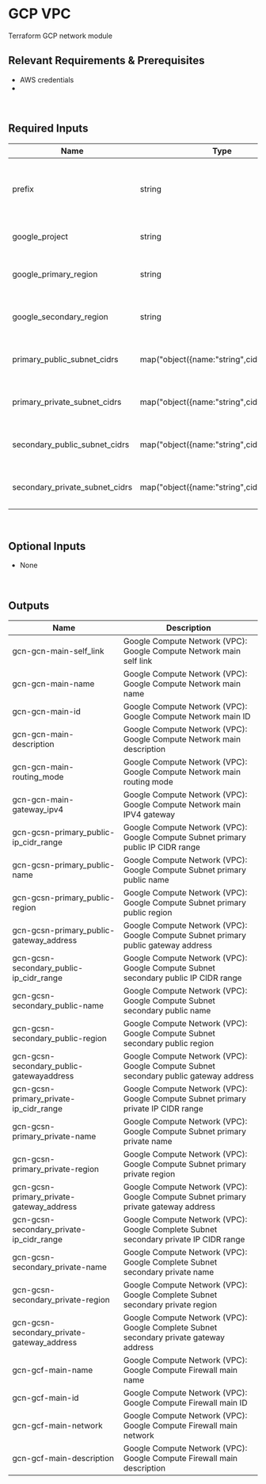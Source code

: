 # GCP VPC
Terraform GCP network module

## Relevant Requirements & Prerequisites
* AWS credentials
*
<p>&nbsp;</p>

## Required Inputs
| Name | Type | Description |
| - | -- | --- |
| prefix | string | main prefix in front of most infra for multi-user accounts |
| google_project | string | Main Google project |
| google_primary_region | string | Google primary target region |
| google_secondary_region | string | Google secondary target region |
| primary_public_subnet_cidrs | map("object({name:"string",cidr:"string"})") | GCP primary public subnets |
| primary_private_subnet_cidrs | map("object({name:"string",cidr:"string"})") | GCP primary private subnets |
| secondary_public_subnet_cidrs | map("object({name:"string",cidr:"string"})") | GCP secondary public subnets |
| secondary_private_subnet_cidrs | map("object({name:"string",cidr:"string"})") | GCP secondary private subnets |
<p>&nbsp;</p>

## Optional Inputs
* None
<p>&nbsp;</p>

## Outputs
| Name | Description |
| - | -- |
| gcn-gcn-main-self_link | Google Compute Network (VPC): Google Compute Network main self link |
| gcn-gcn-main-name | Google Compute Network (VPC): Google Compute Network main name |
| gcn-gcn-main-id | Google Compute Network (VPC): Google Compute Network main ID |
| gcn-gcn-main-description | Google Compute Network (VPC): Google Compute Network main description |
| gcn-gcn-main-routing_mode | Google Compute Network (VPC): Google Compute Network main routing mode |
| gcn-gcn-main-gateway_ipv4 | Google Compute Network (VPC): Google Compute Network main IPV4 gateway |
| gcn-gcsn-primary_public-ip_cidr_range | Google Compute Network (VPC): Google Compute Subnet primary public IP CIDR range |
| gcn-gcsn-primary_public-name | Google Compute Network (VPC): Google Compute Subnet primary public name |
| gcn-gcsn-primary_public-region | Google Compute Network (VPC): Google Compute Subnet primary public region |
| gcn-gcsn-primary_public-gateway_address | Google Compute Network (VPC): Google Compute Subnet primary public gateway address |
| gcn-gcsn-secondary_public-ip_cidr_range | Google Compute Network (VPC): Google Compute Subnet secondary public IP CIDR range |
| gcn-gcsn-secondary_public-name | Google Compute Network (VPC): Google Compute Subnet secondary public name |
| gcn-gcsn-secondary_public-region | Google Compute Network (VPC): Google Compute Subnet secondary public region |
| gcn-gcsn-secondary_public-gatewayaddress | Google Compute Network (VPC): Google Compute Subnet secondary public gateway address |
| gcn-gcsn-primary_private-ip_cidr_range | Google Compute Network (VPC): Google Compute Subnet primary private IP CIDR range |
| gcn-gcsn-primary_private-name | Google Compute Network (VPC): Google Compute Subnet primary private name |
| gcn-gcsn-primary_private-region | Google Compute Network (VPC): Google Compute Subnet primary private region |
| gcn-gcsn-primary_private-gateway_address | Google Compute Network (VPC): Google Compute Subnet primary private gateway address |
| gcn-gcsn-secondary_private-ip_cidr_range | Google Compute Network (VPC): Google Complete Subnet secondary private IP CIDR range |
| gcn-gcsn-secondary_private-name | Google Compute Network (VPC): Google Complete Subnet secondary private name |
| gcn-gcsn-secondary_private-region | Google Compute Network (VPC): Google Complete Subnet secondary private region |
| gcn-gcsn-secondary_private-gateway_address | Google Compute Network (VPC): Google Complete Subnet secondary private gateway address |
| gcn-gcf-main-name | Google Compute Network (VPC): Google Compute Firewall main name |
| gcn-gcf-main-id | Google Compute Network (VPC): Google Compute Firewall main ID |
| gcn-gcf-main-network | Google Compute Network (VPC): Google Compute Firewall main network |
| gcn-gcf-main-description | Google Compute Network (VPC): Google Compute Firewall main description |
